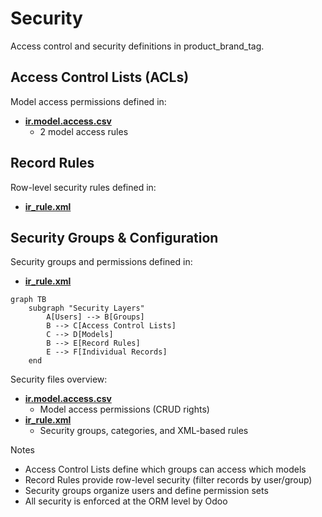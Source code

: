 # Security

Access control and security definitions in product_brand_tag.

## Access Control Lists (ACLs)

Model access permissions defined in:
- **[ir.model.access.csv](../product_brand_tag/security/ir.model.access.csv)**
  - 2 model access rules

## Record Rules

Row-level security rules defined in:
- **[ir_rule.xml](../product_brand_tag/security/ir_rule.xml)**

## Security Groups & Configuration

Security groups and permissions defined in:
- **[ir_rule.xml](../product_brand_tag/security/ir_rule.xml)**

```mermaid
graph TB
    subgraph "Security Layers"
        A[Users] --> B[Groups]
        B --> C[Access Control Lists]
        C --> D[Models]
        B --> E[Record Rules]
        E --> F[Individual Records]
    end
```

Security files overview:
- **[ir.model.access.csv](../product_brand_tag/security/ir.model.access.csv)**
  - Model access permissions (CRUD rights)
- **[ir_rule.xml](../product_brand_tag/security/ir_rule.xml)**
  - Security groups, categories, and XML-based rules

Notes
- Access Control Lists define which groups can access which models
- Record Rules provide row-level security (filter records by user/group)
- Security groups organize users and define permission sets
- All security is enforced at the ORM level by Odoo
